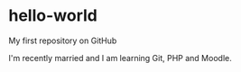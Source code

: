 hello-world
===========

My first repository on GitHub

I'm recently married and I am learning Git, PHP and Moodle.
